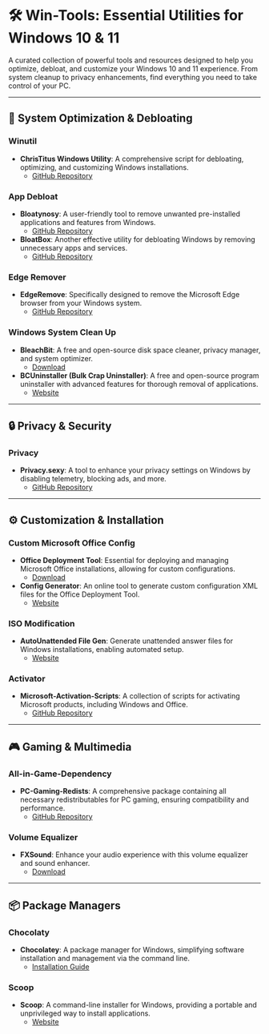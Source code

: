 # 🛠️ Win-Tools: Essential Utilities for Windows 10 & 11

A curated collection of powerful tools and resources designed to help you optimize, debloat, and customize your Windows 10 and 11 experience. From system cleanup to privacy enhancements, find everything you need to take control of your PC.

---

## 🚀 System Optimization & Debloating

### Winutil
- **ChrisTitus Windows Utility**: A comprehensive script for debloating, optimizing, and customizing Windows installations.
  - [GitHub Repository](https://github.com/ChrisTitusTech/winutil)

### App Debloat
- **Bloatynosy**: A user-friendly tool to remove unwanted pre-installed applications and features from Windows.
  - [GitHub Repository](https://github.com/builtbybel/Bloatynosy)
- **BloatBox**: Another effective utility for debloating Windows by removing unnecessary apps and services.
  - [GitHub Repository](https://github.com/builtbybel/bloatbox)

### Edge Remover
- **EdgeRemove**: Specifically designed to remove the Microsoft Edge browser from your Windows system.
  - [GitHub Repository](https://github.com/he3als/EdgeRemover)

### Windows System Clean Up
- **BleachBit**: A free and open-source disk space cleaner, privacy manager, and system optimizer.
  - [Download](https://www.bleachbit.org/download)
- **BCUninstaller (Bulk Crap Uninstaller)**: A free and open-source program uninstaller with advanced features for thorough removal of applications.
  - [Website](https://www.bcuninstaller.com/)

---

## 🔒 Privacy & Security

### Privacy
- **Privacy.sexy**: A tool to enhance your privacy settings on Windows by disabling telemetry, blocking ads, and more.
  - [GitHub Repository](https://github.com/undergroundwires/privacy.sexy)

---

## ⚙️ Customization & Installation

### Custom Microsoft Office Config
- **Office Deployment Tool**: Essential for deploying and managing Microsoft Office installations, allowing for custom configurations.
  - [Download](https://www.microsoft.com/en-us/download/details.aspx?id=49117)
- **Config Generator**: An online tool to generate custom configuration XML files for the Office Deployment Tool.
  - [Website](https://config.office.com/deploymentsettings)

### ISO Modification
- **AutoUnattended File Gen**: Generate unattended answer files for Windows installations, enabling automated setup.
  - [Website](https://schneegans.de/windows/unattend-generator/)

### Activator
- **Microsoft-Activation-Scripts**: A collection of scripts for activating Microsoft products, including Windows and Office.
  - [GitHub Repository](https://github.com/massgravel/Microsoft-Activation-Scripts)

---

## 🎮 Gaming & Multimedia

### All-in-Game-Dependency
- **PC-Gaming-Redists**: A comprehensive package containing all necessary redistributables for PC gaming, ensuring compatibility and performance.
  - [GitHub Repository](https://github.com/harryeffinpotter/PC-Gaming-Redists)

### Volume Equalizer
- **FXSound**: Enhance your audio experience with this volume equalizer and sound enhancer.
  - [Download](https://www.fxsound.com/download)

---

## 📦 Package Managers

### Chocolaty
- **Chocolatey**: A package manager for Windows, simplifying software installation and management via the command line.
  - [Installation Guide](https://chocolatey.org/install)

### Scoop
- **Scoop**: A command-line installer for Windows, providing a portable and unprivileged way to install applications.
  - [Website](https://scoop.sh/)
